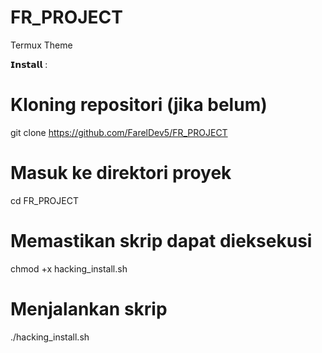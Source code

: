 # FR_PROJECT
Termux Theme

𝗜𝗻𝘀𝘁𝗮𝗹𝗹 :
# Kloning repositori (jika belum)
git clone https://github.com/FarelDev5/FR_PROJECT

# Masuk ke direktori proyek
cd FR_PROJECT

# Memastikan skrip dapat dieksekusi
chmod +x hacking_install.sh

# Menjalankan skrip
./hacking_install.sh
